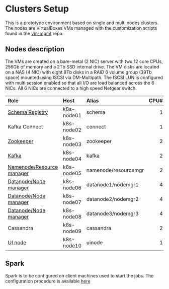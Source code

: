 # Clusters Setup
This is a prototype environment based on single and multi nodes clusters. The nodes are VirtualBoxes VMs managed with the customization scripts found in the [vm-mgmt](https://github.com/plawson/vm-mgmt) repo.

## Nodes description
The VMs are created on a bare-metal (2 NIC) server with two 12 core CPUs, 256Gb of memory and a 2Tb SSD internal drive. The VM disks are located on a NAS (4 NIC) with eight 8Tb disks in a RAID 6 volume group (39Tb space) mounted using ISCSI via DM-Multipath. The ISCSI LUN is configured with multi session enabled so that all I/O are load balanced across the 6 NICs. All 6 NICs are connected to a high speed Netgear switch.

| Role                    | Host     | Alias              | CPU# | Memory | Disk |
|:------------------------|:---------|:-------------------|-----:|-------:|-----:|
|[Schema Registry](https://github.com/plawson/lambda-arch/tree/master/configuration/schema-registry-conf)          |k8s-node01|schema              | 1    | 15Gb   | 2Tb  |
|Kafka Connect            |k8s-node02|connect             | 1    | 15Gb   | 2Tb  |
|[Zookeeper](https://github.com/plawson/lambda-arch/tree/master/configuration/zookeeper-conf)                |k8s-node03|zookeeper           | 2    | 15Gb   | 2Tb  |
|[Kafka](https://github.com/plawson/lambda-arch/tree/master/configuration/kafka-conf)                    |k8s-node04|kafka               | 2    | 15Gb   | 2Tb  |
|[Namenode/Resource manager](https://github.com/plawson/lambda-arch/blob/master/configuration/hadoop-conf/README.md#namenode-and-resource-manager)|k8s-node05|namenode/resourcemgr| 2    | 15Gb   | 2Tb  |
|[Datanode/Node manager](https://github.com/plawson/lambda-arch/blob/master/configuration/hadoop-conf/README.md#datanode1-and-nodemanager1)    |k8s-node06|datanode1/nodemgr1  | 4    | 15Gb   | 2Tb  |
|[Datanode/Node manager](https://github.com/plawson/lambda-arch/blob/master/configuration/hadoop-conf/README.md#datanode2-and-nodemanager2)    |k8s-node07|datanode2/nodemgr2  | 4    | 15Gb   | 2Tb  |
|[Datanode/Node manager](https://github.com/plawson/lambda-arch/blob/master/configuration/hadoop-conf/README.md#datanode3-and-nodemanager3)    |k8s-node08|datanode3/nodemgr3  | 4    | 15Gb   | 2Tb  |
|Cassandra                |k8s-node09|cassandra           | 2    | 15Gb   | 2Tb  |
|[UI node](https://github.com/plawson/lambda-arch/tree/master/configuration/ui-conf)                  |k8s-node10|uinode              | 1    | 15Gb   | 2Tb  |

## Spark
Spark is to be configured on client machines used to start the jobs. The configuration procedure is available [here](https://github.com/plawson/lambda-arch/tree/master/configuration/spark-conf)
